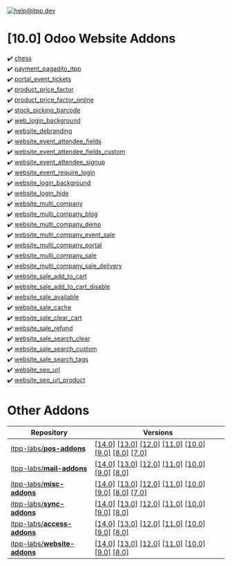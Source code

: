 [![help@itpp.dev](https://itpp.dev/images/infinity-readme.png)](mailto:help@itpp.dev)
# [10.0] Odoo Website Addons

:heavy_check_mark: [chess](https://apps.odoo.com/apps/modules/10.0/chess/)
<br/>:heavy_check_mark: [payment_pagadito_itpp](https://apps.odoo.com/apps/modules/10.0/payment_pagadito_itpp/)
<br/>:heavy_check_mark: [portal_event_tickets](https://apps.odoo.com/apps/modules/10.0/portal_event_tickets/)
<br/>:heavy_check_mark: [product_price_factor](https://apps.odoo.com/apps/modules/10.0/product_price_factor/)
<br/>:heavy_check_mark: [product_price_factor_online](https://apps.odoo.com/apps/modules/10.0/product_price_factor_online/)
<br/>:heavy_check_mark: [stock_picking_barcode](https://apps.odoo.com/apps/modules/10.0/stock_picking_barcode/)
<br/>:heavy_check_mark: [web_login_background](https://apps.odoo.com/apps/modules/10.0/web_login_background/)
<br/>:heavy_check_mark: [website_debranding](https://apps.odoo.com/apps/modules/10.0/website_debranding/)
<br/>:heavy_check_mark: [website_event_attendee_fields](https://apps.odoo.com/apps/modules/10.0/website_event_attendee_fields/)
<br/>:heavy_check_mark: [website_event_attendee_fields_custom](https://apps.odoo.com/apps/modules/10.0/website_event_attendee_fields_custom/)
<br/>:heavy_check_mark: [website_event_attendee_signup](https://apps.odoo.com/apps/modules/10.0/website_event_attendee_signup/)
<br/>:heavy_check_mark: [website_event_require_login](https://apps.odoo.com/apps/modules/10.0/website_event_require_login/)
<br/>:heavy_check_mark: [website_login_background](https://apps.odoo.com/apps/modules/10.0/website_login_background/)
<br/>:heavy_check_mark: [website_login_hide](https://apps.odoo.com/apps/modules/10.0/website_login_hide/)
<br/>:heavy_check_mark: [website_multi_company](https://apps.odoo.com/apps/modules/10.0/website_multi_company/)
<br/>:heavy_check_mark: [website_multi_company_blog](https://apps.odoo.com/apps/modules/10.0/website_multi_company_blog/)
<br/>:heavy_check_mark: [website_multi_company_demo](https://apps.odoo.com/apps/modules/10.0/website_multi_company_demo/)
<br/>:heavy_check_mark: [website_multi_company_event_sale](https://apps.odoo.com/apps/modules/10.0/website_multi_company_event_sale/)
<br/>:heavy_check_mark: [website_multi_company_portal](https://apps.odoo.com/apps/modules/10.0/website_multi_company_portal/)
<br/>:heavy_check_mark: [website_multi_company_sale](https://apps.odoo.com/apps/modules/10.0/website_multi_company_sale/)
<br/>:heavy_check_mark: [website_multi_company_sale_delivery](https://apps.odoo.com/apps/modules/10.0/website_multi_company_sale_delivery/)
<br/>:heavy_check_mark: [website_sale_add_to_cart](https://apps.odoo.com/apps/modules/10.0/website_sale_add_to_cart/)
<br/>:heavy_check_mark: [website_sale_add_to_cart_disable](https://apps.odoo.com/apps/modules/10.0/website_sale_add_to_cart_disable/)
<br/>:heavy_check_mark: [website_sale_available](https://apps.odoo.com/apps/modules/10.0/website_sale_available/)
<br/>:heavy_check_mark: [website_sale_cache](https://apps.odoo.com/apps/modules/10.0/website_sale_cache/)
<br/>:heavy_check_mark: [website_sale_clear_cart](https://apps.odoo.com/apps/modules/10.0/website_sale_clear_cart/)
<br/>:heavy_check_mark: [website_sale_refund](https://apps.odoo.com/apps/modules/10.0/website_sale_refund/)
<br/>:heavy_check_mark: [website_sale_search_clear](https://apps.odoo.com/apps/modules/10.0/website_sale_search_clear/)
<br/>:heavy_check_mark: [website_sale_search_custom](https://apps.odoo.com/apps/modules/10.0/website_sale_search_custom/)
<br/>:heavy_check_mark: [website_sale_search_tags](https://apps.odoo.com/apps/modules/10.0/website_sale_search_tags/)
<br/>:heavy_check_mark: [website_seo_url](https://apps.odoo.com/apps/modules/10.0/website_seo_url/)
<br/>:heavy_check_mark: [website_seo_url_product](https://apps.odoo.com/apps/modules/10.0/website_seo_url_product/)

Other Addons
============

| Repository | Versions |
|------------|----------|
| [itpp-labs/**pos-addons**](https://github.com/itpp-labs/pos-addons) | [[14.0]](https://github.com/itpp-labs/pos-addons/tree/14.0#readme) [[13.0]](https://github.com/itpp-labs/pos-addons/tree/13.0#readme) [[12.0]](https://github.com/itpp-labs/pos-addons/tree/12.0#readme) [[11.0]](https://github.com/itpp-labs/pos-addons/tree/11.0#readme) [[10.0]](https://github.com/itpp-labs/pos-addons/tree/10.0#readme) [[9.0]](https://github.com/itpp-labs/pos-addons/tree/9.0#readme) [[8.0]](https://github.com/itpp-labs/pos-addons/tree/8.0#readme) [[7.0]](https://github.com/itpp-labs/pos-addons/tree/7.0#readme) |
| [itpp-labs/**mail-addons**](https://github.com/itpp-labs/mail-addons) | [[14.0]](https://github.com/itpp-labs/mail-addons/tree/14.0#readme) [[13.0]](https://github.com/itpp-labs/mail-addons/tree/13.0#readme) [[12.0]](https://github.com/itpp-labs/mail-addons/tree/12.0#readme) [[11.0]](https://github.com/itpp-labs/mail-addons/tree/11.0#readme) [[10.0]](https://github.com/itpp-labs/mail-addons/tree/10.0#readme) [[9.0]](https://github.com/itpp-labs/mail-addons/tree/9.0#readme) [[8.0]](https://github.com/itpp-labs/mail-addons/tree/8.0#readme) |
| [itpp-labs/**misc-addons**](https://github.com/itpp-labs/misc-addons) | [[14.0]](https://github.com/itpp-labs/misc-addons/tree/14.0#readme) [[13.0]](https://github.com/itpp-labs/misc-addons/tree/13.0#readme) [[12.0]](https://github.com/itpp-labs/misc-addons/tree/12.0#readme) [[11.0]](https://github.com/itpp-labs/misc-addons/tree/11.0#readme) [[10.0]](https://github.com/itpp-labs/misc-addons/tree/10.0#readme) [[9.0]](https://github.com/itpp-labs/misc-addons/tree/9.0#readme) [[8.0]](https://github.com/itpp-labs/misc-addons/tree/8.0#readme) [[7.0]](https://github.com/itpp-labs/misc-addons/tree/7.0#readme) |
| [itpp-labs/**sync-addons**](https://github.com/itpp-labs/sync-addons) | [[14.0]](https://github.com/itpp-labs/sync-addons/tree/14.0#readme) [[13.0]](https://github.com/itpp-labs/sync-addons/tree/13.0#readme) [[12.0]](https://github.com/itpp-labs/sync-addons/tree/12.0#readme) [[11.0]](https://github.com/itpp-labs/sync-addons/tree/11.0#readme) [[10.0]](https://github.com/itpp-labs/sync-addons/tree/10.0#readme) [[9.0]](https://github.com/itpp-labs/sync-addons/tree/9.0#readme) [[8.0]](https://github.com/itpp-labs/sync-addons/tree/8.0#readme) |
| [itpp-labs/**access-addons**](https://github.com/itpp-labs/access-addons) | [[14.0]](https://github.com/itpp-labs/access-addons/tree/14.0#readme) [[13.0]](https://github.com/itpp-labs/access-addons/tree/13.0#readme) [[12.0]](https://github.com/itpp-labs/access-addons/tree/12.0#readme) [[11.0]](https://github.com/itpp-labs/access-addons/tree/11.0#readme) [[10.0]](https://github.com/itpp-labs/access-addons/tree/10.0#readme) [[9.0]](https://github.com/itpp-labs/access-addons/tree/9.0#readme) [[8.0]](https://github.com/itpp-labs/access-addons/tree/8.0#readme) |
| [itpp-labs/**website-addons**](https://github.com/itpp-labs/website-addons) | [[14.0]](https://github.com/itpp-labs/website-addons/tree/14.0#readme) [[13.0]](https://github.com/itpp-labs/website-addons/tree/13.0#readme) [[12.0]](https://github.com/itpp-labs/website-addons/tree/12.0#readme) [[11.0]](https://github.com/itpp-labs/website-addons/tree/11.0#readme) [[10.0]](https://github.com/itpp-labs/website-addons/tree/10.0#readme) [[9.0]](https://github.com/itpp-labs/website-addons/tree/9.0#readme) [[8.0]](https://github.com/itpp-labs/website-addons/tree/8.0#readme) |
